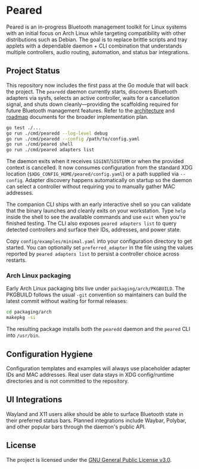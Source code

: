 # Peared

Peared is an in-progress Bluetooth management toolkit for Linux systems with an
initial focus on Arch Linux while targeting compatibility with other
distributions such as Debian. The goal is to replace brittle scripts and tray
applets with a dependable daemon + CLI combination that understands multiple
controllers, audio routing, automation, and status bar integrations.

## Project Status
This repository now includes the first pass at the Go module that will back the
project. The `pearedd` daemon currently starts, discovers Bluetooth adapters via
sysfs, selects an active controller, waits for a cancellation signal, and shuts
down cleanly—providing the scaffolding required for future Bluetooth management
features. Refer to the [architecture](docs/ARCHITECTURE.md) and
[roadmap](docs/ROADMAP.md) documents for the broader implementation plan.

```bash
go test ./...
go run ./cmd/pearedd --log-level debug
go run ./cmd/pearedd --config /path/to/config.yaml
go run ./cmd/peared shell
go run ./cmd/peared adapters list
```

The daemon exits when it receives `SIGINT`/`SIGTERM` or when the provided
context is cancelled. It now consumes configuration from the standard XDG
location (`$XDG_CONFIG_HOME/peared/config.yaml`) or a path supplied via
`--config`. Adapter discovery happens automatically on startup so the daemon can
select a controller without requiring you to manually gather MAC addresses.

The companion CLI ships with an early interactive shell so you can validate
that the binary launches and cleanly exits on your workstation. Type `help`
inside the shell to see the available commands and use `exit` when you're
finished testing. The CLI also exposes `peared adapters list` to query detected
controllers and surface their IDs, addresses, and power state.

Copy `config/examples/minimal.yaml` into your configuration directory to get
started. You can optionally set `preferred_adapter` in the file using the values
reported by `peared adapters list` to persist a controller choice across
restarts.

### Arch Linux packaging

Early Arch Linux packaging bits live under `packaging/arch/PKGBUILD`. The
PKGBUILD follows the usual `-git` convention so maintainers can build the latest
commit without waiting for formal releases:

```bash
cd packaging/arch
makepkg -si
```

The resulting package installs both the `pearedd` daemon and the `peared` CLI
into `/usr/bin`.

## Configuration Hygiene
Configuration templates and examples will always use placeholder adapter IDs and
MAC addresses. Real user data stays in XDG config/runtime directories and is not
committed to the repository.

## UI Integrations
Wayland and X11 users alike should be able to surface Bluetooth state in their
preferred status bars. Planned integrations include Waybar, Polybar, and other
popular bars through the daemon's public API.

## License
The project is licensed under the [GNU General Public License v3.0](LICENSE).

